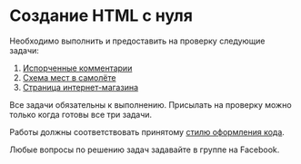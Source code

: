 Создание HTML с нуля
===

Необходимо выполнить и предоставить на проверку следующие задачи:

1. [Испорченные комментарии](./comments/)
2. [Схема мест в самолёте](./plane/)
3. [Страница интернет-магазина](./store/)

Все задачи обязательны к выполнению. Присылать на проверку можно только когда готовы все три задачи.

Работы должны соответствовать принятому [стилю оформления кода](https://netology-university.bitbucket.io/codestyle/).

Любые вопросы по решению задач задавайте в группе на Facebook.
